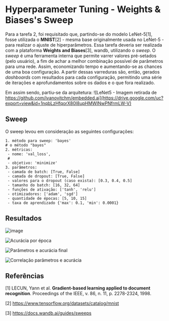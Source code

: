 # Hyperparameter Tuning - Weights & Biases's Sweep

Para a tarefa 2, foi requisitado que, partindo-se do modelo LeNet-5[1], fosse utilizada o **MNIST**[2] - mesma base originalmente usada no LeNet-5 - para realizar o ajuste de hiperparâmetros. Essa tarefa deveria ser realizada com a plataforma **Weights and Biases**[3], wandb, utilizando o *sweep*. O *sweep* é uma ferramenta interna que permite varrer valores pré-setados (pelo usuário), a fim de achar a melhor combinação possível de parâmetros para uma rede. Assim, economizando tempo e aumentando-se as chances de uma boa configuração. A partir dessas varreduras são, então, gerados *dashboards* com resultados para cada configuração, permitindo uma série de iterações e aprofundamentos sobre os dados e o que fora realizado.

Em assim sendo, partiu-se da arquitetura:
![LeNet5 - Imagem retirada de https://github.com/ivanovitchm/embedded.ai](https://drive.google.com/uc?export=view&id=1nqbLzHfqorX80I8upHMWINwPNfrmLW-V)

## Sweep
O sweep levou em consideração as seguintes configurações:

```
1. método para sweep: 'bayes' 
# o método "bayes"
2. métricas:
 - nome: 'val_loss',
 # 
 - objetivo: 'minimize'
3. parâmetros:
 - camada de batch: [True, False]
 - camada de dropout: [True, False]
 - valores para o dropout (caso exista): [0.3, 0.4, 0.5]
 - tamanho do batch: [16, 32, 64]
 - funções de ativação: ['tanh', 'relu']
 - otimizadores: ['adam', 'sgd']
 - quantidade de épocas: [5, 10, 15]
 - taxa de aprendizado {'max': 0.1, 'min': 0.0001}
```

## Resultados

![image](https://user-images.githubusercontent.com/37004361/209260354-ef96fcd6-e4b8-4417-a8fc-9ab80894b8a6.png)


![Acurácia por época](https://user-images.githubusercontent.com/37004361/209259633-d9b65dbf-9fd1-49bf-8cbb-f383aaf4e7e5.png)

![Parâmetros e acurácia final](https://user-images.githubusercontent.com/37004361/209259845-7fa05657-b321-4ed6-94ac-ea818bebbb1c.png)


![Correlação parâmetros e acurácia](https://user-images.githubusercontent.com/37004361/209259196-2417e0b0-c02b-4b1e-9f57-16a617ad28c8.png)



## Referências

[1] LECUN, Yann et al. **Gradient-based learning applied to document recognition**. Proceedings of the IEEE, v. 86, n. 11, p. 2278-2324, 1998.

[2] https://www.tensorflow.org/datasets/catalog/mnist

[3] https://docs.wandb.ai/guides/sweeps
